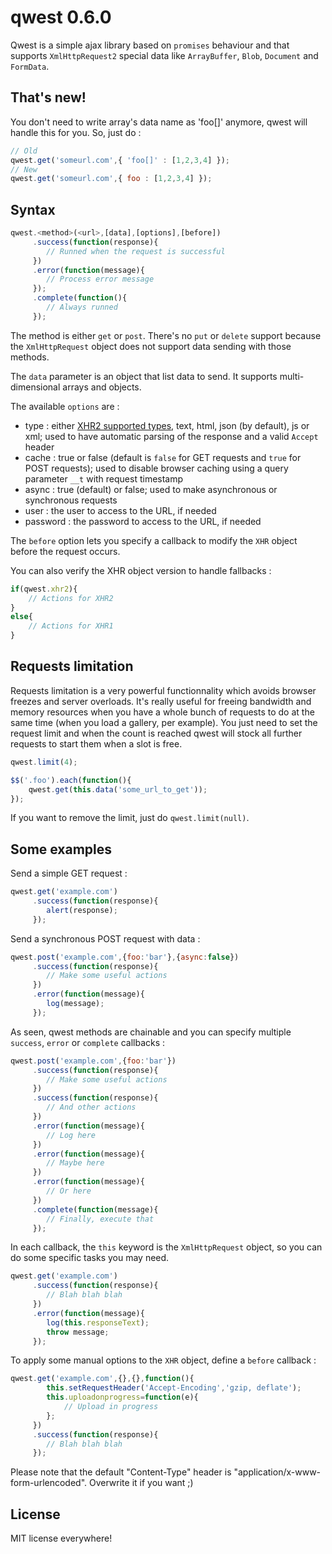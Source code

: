 qwest 0.6.0
===========

Qwest is a simple ajax library based on `promises` behaviour and that supports `XmlHttpRequest2` special data like `ArrayBuffer`, `Blob`, `Document` and `FormData`.

That's new!
-----------

You don't need to write array's data name as 'foo[]' anymore, qwest will handle this for you. So, just do :

```javascript
// Old
qwest.get('someurl.com',{ 'foo[]' : [1,2,3,4] });
// New
qwest.get('someurl.com',{ foo : [1,2,3,4] });
```

Syntax
------

```javascript
qwest.<method>(<url>,[data],[options],[before])
     .success(function(response){
        // Runned when the request is successful
     })
     .error(function(message){
        // Process error message
     });
     .complete(function(){
        // Always runned
     });
```

The method is either `get` or `post`. There's no `put` or `delete` support because the `XmlHttpRequest` object does not support data sending with those methods.

The `data` parameter is an object that list data to send. It supports multi-dimensional arrays and objects.

The available `options` are :

- type : either [XHR2 supported types](https://developer.mozilla.org/en-US/docs/Web/API/XMLHttpRequest#Properties), text, html, json (by default), js or xml; used to have automatic parsing of the response and a valid `Accept` header
- cache : true or false (default is `false` for GET requests and `true` for POST requests); used to disable browser caching using a query parameter `__t` with request timestamp
- async : true (default) or false; used to make asynchronous or synchronous requests
- user : the user to access to the URL, if needed
- password : the password to access to the URL, if needed

The `before` option lets you specify a callback to modify the `XHR` object before the request occurs.

You can also verify the XHR object version to handle fallbacks :

```javascript
if(qwest.xhr2){
    // Actions for XHR2
}
else{
    // Actions for XHR1
}
```

Requests limitation
-------------------

Requests limitation is a very powerful functionnality which avoids browser freezes and server overloads. It's really useful for freeing bandwidth and memory resources when you have a whole bunch of requests to do at the same time (when you load a gallery, per example). You just need to set the request limit and when the count is reached qwest will stock all further requests to start them when a slot is free.

```javascript
qwest.limit(4);

$$('.foo').each(function(){
    qwest.get(this.data('some_url_to_get'));
});
```

If you want to remove the limit, just do `qwest.limit(null)`.

Some examples
-------------

Send a simple GET request :

```javascript
qwest.get('example.com')
     .success(function(response){
        alert(response);
     });
```

Send a synchronous POST request with data :

```javascript
qwest.post('example.com',{foo:'bar'},{async:false})
     .success(function(response){
        // Make some useful actions
     })
     .error(function(message){
        log(message);
     });
```

As seen, qwest methods are chainable and you can specify multiple `success`, `error` or `complete` callbacks :

```javascript
qwest.post('example.com',{foo:'bar'})
     .success(function(response){
        // Make some useful actions
     })
     .success(function(response){
        // And other actions
     })
     .error(function(message){
        // Log here
     })
     .error(function(message){
        // Maybe here
     })
     .error(function(message){
        // Or here
     })
     .complete(function(message){
        // Finally, execute that
     });
```

In each callback, the `this` keyword is the `XmlHttpRequest` object, so you can do some specific tasks you may need.

```javascript
qwest.get('example.com')
     .success(function(response){
        // Blah blah blah
     })
     .error(function(message){
        log(this.responseText);
        throw message;
     });
```

To apply some manual options to the `XHR` object, define a `before` callback :

```javascript
qwest.get('example.com',{},{},function(){
        this.setRequestHeader('Accept-Encoding','gzip, deflate');
        this.uploadonprogress=function(e){
            // Upload in progress
        };
     })
     .success(function(response){
        // Blah blah blah
     });
```

Please note that the default "Content-Type" header is "application/x-www-form-urlencoded". Overwrite it if you want ;)

License
-------

MIT license everywhere!
